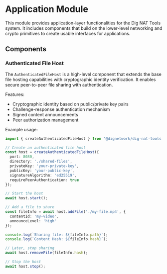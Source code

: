 # Application Module

This module provides application-layer functionalities for the Dig NAT Tools system. It includes components that build on the lower-level networking and crypto primitives to create usable interfaces for applications.

## Components

### Authenticated File Host

The `AuthenticatedFileHost` is a high-level component that extends the base file hosting capabilities with cryptographic identity verification. It enables secure peer-to-peer file sharing with authentication.

Features:
- Cryptographic identity based on public/private key pairs
- Challenge-response authentication mechanism
- Signed content announcements
- Peer authorization management

Example usage:

```typescript
import { createAuthenticatedFileHost } from '@dignetwork/dig-nat-tools';

// Create an authenticated file host
const host = createAuthenticatedFileHost({
  port: 8080,
  directory: './shared-files',
  privateKey: 'your-private-key',
  publicKey: 'your-public-key',
  signatureAlgorithm: 'ed25519',
  requirePeerAuthentication: true
});

// Start the host
await host.start();

// Add a file to share
const fileInfo = await host.addFile('./my-file.mp4', {
  contentId: 'my-video',
  announceLevel: 'high'
});

console.log(`Sharing file: ${fileInfo.path}`);
console.log(`Content Hash: ${fileInfo.hash}`);

// Later, stop sharing
await host.removeFile(fileInfo.hash);

// Stop the host
await host.stop();
``` 